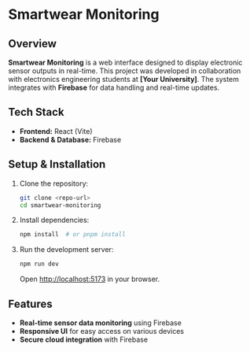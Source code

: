 # Smartwear Monitoring  

## Overview  
**Smartwear Monitoring** is a web interface designed to display electronic sensor outputs in real-time. This project was developed in collaboration with electronics engineering students at **[Your University]**. The system integrates with **Firebase** for data handling and real-time updates.  

## Tech Stack  
- **Frontend:** React (Vite)  
- **Backend & Database:** Firebase  

## Setup & Installation  

1. Clone the repository:  
   ```sh
   git clone <repo-url>
   cd smartwear-monitoring
   ```  

2. Install dependencies:  
   ```sh
   npm install  # or pnpm install
   ```  

3. Run the development server:  
   ```sh
   npm run dev
   ```  
   Open [http://localhost:5173](http://localhost:5173) in your browser.  

## Features  
- **Real-time sensor data monitoring** using Firebase  
- **Responsive UI** for easy access on various devices  
- **Secure cloud integration** with Firebase  
